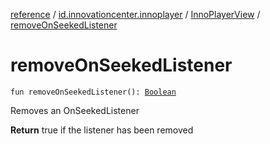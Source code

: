 [reference](../../index.md) / [id.innovationcenter.innoplayer](../index.md) / [InnoPlayerView](index.md) / [removeOnSeekedListener](./remove-on-seeked-listener.md)

# removeOnSeekedListener

`fun removeOnSeekedListener(): `[`Boolean`](https://kotlinlang.org/api/latest/jvm/stdlib/kotlin/-boolean/index.html)

Removes an OnSeekedListener

**Return**
true if the listener has been removed

